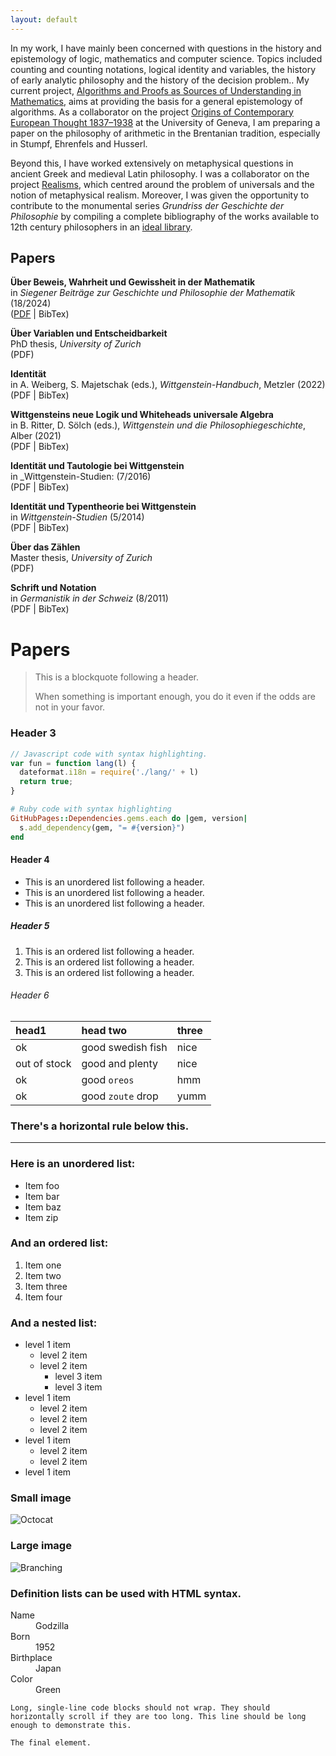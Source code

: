 ```yaml
---
layout: default
---
```


In my work, I have mainly been concerned with questions in the history and epistemology
of logic, mathematics and computer science.
Topics included counting and counting notations, logical identity and variables,
the history of early analytic philosophy and the history of the decision problem..
My current project,
[Algorithms and Proofs as Sources of Understanding in Mathematics](./https://data.snf.ch/grants/grant/222039.html), 
aims at providing the basis for a general epistemology of algorithms.
As a collaborator on the project
[Origins of Contemporary European Thought 1837–1938](./https://www.unige.ch/lettres/philo/recherche/inbegriff/ocet.html)
at the University of Geneva, I am preparing a paper on the philosophy of arithmetic in the Brentanian tradition, especially
in Stumpf, Ehrenfels and Husserl.

Beyond this, I have worked extensively on metaphysical questions in ancient Greek and medieval Latin philosophy.
I was a collaborator on the project
[Realisms](./https://www.unige.ch/lettres/philo/recherche/inbegriff/realisms.html),
which centred around the problem of universals and the notion of metaphysical realism.
Moreover, I was given the opportunity to contribute to the monumental series _Grundriss der Geschichte der Philosophie_
by compiling a complete bibliography of the works available to 12th century philosophers in an
[ideal library](./https://www.schwabeonline.ch/schwabe-xaveropp/elibrary/start.xav?qn=%24%24%24OpenURL%24%24%24&id=doi%3A10.24894%2FGrundriss_MA3_SV1_PT1_CH1_PA2.html).



## Papers

**Über Beweis, Wahrheit und Gewissheit in der Mathematik**<br>
in _Siegener Beiträge zur Geschichte und Philosophie der Mathematik_ (18/2024)<br>
([PDF](./assets/papers/) | BibTex)

**Über Variablen und Entscheidbarkeit**<br>
PhD thesis, _University of Zurich_<br>
(PDF)

**Identität**<br>
in A. Weiberg, S. Majetschak (eds.), _Wittgenstein-Handbuch_, Metzler (2022)<br>
(PDF | BibTex)

**Wittgensteins neue Logik und Whiteheads universale Algebra**<br>
in B. Ritter, D. Sölch (eds.), _Wittgenstein und die Philosophiegeschichte_, Alber (2021)<br>
(PDF | BibTex)

**Identität und Tautologie bei Wittgenstein**<br>
in _Wittgenstein-Studien: (7/2016)<br>
(PDF | BibTex)

**Identität und Typentheorie bei Wittgenstein**<br>
in _Wittgenstein-Studien_ (5/2014)<br>
(PDF | BibTex)

**Über das Zählen**<br>
Master thesis, _University of Zurich_<br>
(PDF)

**Schrift und Notation**<br>
in _Germanistik in der Schweiz_ (8/2011)<br>
(PDF | BibTex)


# Papers

> This is a blockquote following a header.
>
> When something is important enough, you do it even if the odds are not in your favor.

### Header 3

```js
// Javascript code with syntax highlighting.
var fun = function lang(l) {
  dateformat.i18n = require('./lang/' + l)
  return true;
}
```

```ruby
# Ruby code with syntax highlighting
GitHubPages::Dependencies.gems.each do |gem, version|
  s.add_dependency(gem, "= #{version}")
end
```

#### Header 4

*   This is an unordered list following a header.
*   This is an unordered list following a header.
*   This is an unordered list following a header.

##### Header 5

1.  This is an ordered list following a header.
2.  This is an ordered list following a header.
3.  This is an ordered list following a header.

###### Header 6

| head1        | head two          | three |
|:-------------|:------------------|:------|
| ok           | good swedish fish | nice  |
| out of stock | good and plenty   | nice  |
| ok           | good `oreos`      | hmm   |
| ok           | good `zoute` drop | yumm  |

### There's a horizontal rule below this.

* * *

### Here is an unordered list:

*   Item foo
*   Item bar
*   Item baz
*   Item zip

### And an ordered list:

1.  Item one
1.  Item two
1.  Item three
1.  Item four

### And a nested list:

- level 1 item
  - level 2 item
  - level 2 item
    - level 3 item
    - level 3 item
- level 1 item
  - level 2 item
  - level 2 item
  - level 2 item
- level 1 item
  - level 2 item
  - level 2 item
- level 1 item

### Small image

![Octocat](https://github.githubassets.com/images/icons/emoji/octocat.png)

### Large image

![Branching](https://guides.github.com/activities/hello-world/branching.png)


### Definition lists can be used with HTML syntax.

<dl>
<dt>Name</dt>
<dd>Godzilla</dd>
<dt>Born</dt>
<dd>1952</dd>
<dt>Birthplace</dt>
<dd>Japan</dd>
<dt>Color</dt>
<dd>Green</dd>
</dl>

```
Long, single-line code blocks should not wrap. They should horizontally scroll if they are too long. This line should be long enough to demonstrate this.
```

```
The final element.
```
